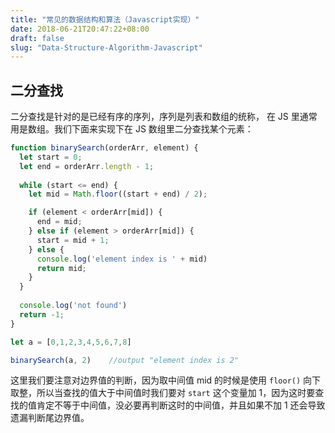 ```yaml
---
title: "常见的数据结构和算法（Javascript实现）"
date: 2018-06-21T20:47:22+08:00
draft: false
slug: "Data-Structure-Algorithm-Javascript"
---
```


## 二分查找

二分查找是针对的是已经有序的序列，序列是列表和数组的统称， 在 JS 里通常用是数组。我们下面来实现下在 JS 数组里二分查找某个元素：

```js
function binarySearch(orderArr, element) {
  let start = 0;
  let end = orderArr.length - 1;
  
  while (start <= end) {
    let mid = Math.floor((start + end) / 2);

    if (element < orderArr[mid]) {
      end = mid;
    } else if (element > orderArr[mid]) {
      start = mid + 1;
    } else {
      console.log('element index is ' + mid)
      return mid;
    }
  }
  
  console.log('not found')
  return -1;
}

let a = [0,1,2,3,4,5,6,7,8]

binarySearch(a, 2)    //output "element index is 2"
```

这里我们要注意对边界值的判断，因为取中间值 mid 的时候是使用 `floor()` 向下取整，所以当查找的值大于中间值时我们要对 `start` 这个变量加 1，因为这时要查找的值肯定不等于中间值，没必要再判断这时的中间值，并且如果不加 1 还会导致遗漏判断尾边界值。 